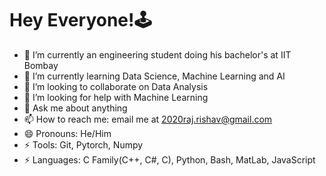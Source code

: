<p align="center">
   <h1>Hey Everyone!🕹️</h1>
</p>


* 🔭 I’m currently an engineering student doing his bachelor's at IIT Bombay
* 🌱 I’m currently learning Data Science, Machine Learning and AI
* 👯 I’m looking to collaborate on Data Analysis
* 🤔 I’m looking for help with Machine Learning
* 💬 Ask me about anything
* 📫 How to reach me: email me at 2020raj.rishav@gmail.com
* 😄 Pronouns: He/Him
* ⚡ Tools: Git, Pytorch, Numpy
* ⚡ Languages: C Family(C++, C#, C), Python, Bash, MatLab, JavaScript
